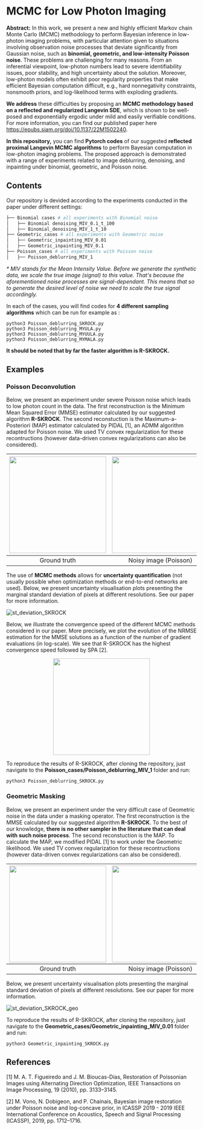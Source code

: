 # MCMC for Low Photon Imaging

**Abstract:** In this work, we present a  new  and  highly  efficient  Markov  chain  Monte  Carlo  (MCMC)  methodology to perform Bayesian inference in low-photon imaging problems, with particular attention given to situations involving observation noise processes that deviate significantly from Gaussian noise, such as **binomial, geometric, and low-intensity Poisson noise**. These problems are challenging for many reasons.  From an inferential viewpoint, low-photon numbers lead to severe identifiability issues, poor stability, and high uncertainty about the solution.  Moreover, low-photon models often exhibit poor regularity  properties  that  make  efficient  Bayesian  computation  difficult,  e.g.,  hard  nonnegativity constraints, nonsmooth priors, and log-likelihood terms with exploding gradients.

**We address** these difficulties by proposing an **MCMC methodology based on a reflected and regularized Langevin SDE**, which is shown to be well-posed and exponentially ergodic under mild and easily verifiable conditions. For more information, you can find our published paper here https://epubs.siam.org/doi/10.1137/22M1502240. 

**In this repository,** you can find **Pytorch codes** of our suggested **reflected proximal Langevin MCMC algorithms** to perform Bayesian computation in low-photon imaging problems. The proposed approach is demonstrated with a range of experiments related to image deblurring, denoising, and inpainting under binomial, geometric, and Poisson noise.

## Contents

Our repository is devided according to the experiments conducted in the paper under different settings:

```bash
├── Binomial cases # all experiments with Binomial noise
│   ├── Binomial denoising_MIV_0.1_t_100 
│   ├── Binomial_denoising_MIV_1_t_10
├── Geometric_cases # all experiments with Geometric noise
│   ├── Geometric_inpainting_MIV_0.01
│   ├── Geometric_inpainting_MIV_0.1
├── Poisson_cases # all experiments with Poisson noise
│   ├── Poisson_deblurring_MIV_1
```
<p><em> * MIV stands for the Mean Intensity Value. Before we generate the synthetic data, we scale the true image (signal) to this value. That's because the aforementioned noise processes are signal-dependant. This means that so to generate the desired level of noise we need to scale the true signal accordingly. </em></p> 

In each of the cases, you will find codes for **4 different sampling algorithms** which can be run for example as :

```console
python3 Poisson_deblurring_SKROCK.py
python3 Poisson_deblurring_MYULA.py
python3 Poisson_deblurring_MYUULA.py
python3 Poisson_deblurring_MYMALA.py
```
**It should be noted that by far the faster algorithm is R-SKROCK.**


## Examples

### Poisson Deconvolution 

Below, we present an experiment under severe Poisson noise which leads to low photon count in the data. The first reconstruction is the Minimum Mean Squared Error (MMSE) estimator calculated by our suggested algorithm **R-SKROCK**. The second reconstuction is the Maximum-a-Posteriori (MAP) estimator calculated by PIDAL [1], an ADMM algorithm adapted for Poisson noise. We used TV convex regularization for these recontructions (however data-driven convex regularizations can also be considered).

|<img src="https://github.com/SavvasMel/MCMC-Methods-for-Low-Photon-Imaging/assets/79579567/038700ad-03cb-406c-a36d-6e82b44cfd92" width="256" height="256">|<img src="https://github.com/SavvasMel/MCMC-Methods-for-Low-Photon-Imaging/assets/79579567/163c8db2-3944-4828-8f94-d6c656765005" width="256" height="256" />|<img src="https://github.com/SavvasMel/MCMC-Methods-for-Low-Photon-Imaging/assets/79579567/264adab3-20c7-4a56-afd6-a2983cc06636" width="256" height="260">|<img src="https://github.com/SavvasMel/MCMC-Methods-for-Low-Photon-Imaging/assets/79579567/f80468d3-14a4-4206-8a09-d36fd4c3d0c2" width="256" height="256">|
|:-:|:-:|:-:|:-:|
|Ground truth|Noisy image (Poisson)|MMSE (PSNR 20.53 dB)|MAP (PSNR 19.21 dB)|

The use of **MCMC methods** allows for **uncertainty quantification** (not usually possible when optimization methods or end-to-end networks are used). Below, we present uncertainty visualisation plots presenting the marginal standard deviation of pixels at different resolutions. See our paper for more information.

![st_deviation_SKROCK](https://github.com/SavvasMel/MCMC-Methods-for-Low-Photon-Imaging/assets/79579567/84066dd7-4f1a-4f79-9347-99126ef74100)

Below, we illustrate the convergence speed of the different MCMC methods considered in our paper. More precisely, we plot the evolution of the NRMSE estimation for the MMSE solutions as a function of the number of gradient evaluations (in log-scale). We see that R-SKROCK has the highest convergence speed followed by SPA [2].

<p align="center">
<img src="https://github.com/SavvasMel/MCMC-Methods-for-Low-Photon-Imaging/assets/79579567/22877ed8-fbc2-400a-b22c-b8a15d2628b6" width="256" height="256">
</p>

To reproduce the results of R-SKROCK, after cloning the repository, just navigate to the **Poisson_cases/Poisson_deblurring_MIV_1** folder and run:
```console
python3 Poisson_deblurring_SKROCK.py
```

###  Geometric Masking 

Below, we present an experiment under the very difficult case of Geometric noise in the data under a masking operator.  The first reconstruction is the MMSE calculated by our suggested algorithm **R-SKROCK**. To the best of our knowledge, **there is no other sampler in the literature that can deal with such noise process**. The second reconstuction is the MAP. To calculate the MAP, we modified PIDAL [1] to work under the Geometric likelihood. We used TV convex regularization for these recontructions (however data-driven convex regularizations can also be considered).

|<img src="https://github.com/SavvasMel/MCMC-Methods-for-Low-Photon-Imaging/assets/79579567/038700ad-03cb-406c-a36d-6e82b44cfd92" width="256" height="256">|<img src="https://github.com/SavvasMel/MCMC-Methods-for-Low-Photon-Imaging/assets/79579567/12be08b3-cd2d-40bf-b5d4-7aecb34e3a7e" width="256" height="256" />|<img src="https://github.com/SavvasMel/MCMC-Methods-for-Low-Photon-Imaging/assets/79579567/d591268f-3d36-49ce-bfa0-ab75205b9db9" width="256" height="256">|<img src="https://github.com/SavvasMel/MCMC-Methods-for-Low-Photon-Imaging/assets/79579567/8795c9a4-a837-4c58-a2e6-5947d52d8743" width="256" height="256">|
|:-:|:-:|:-:|:-:|
|Ground truth|Noisy image (Poisson)|MMSE (PSNR 19.6 dB)|MAP (PSNR 19.7 dB)|

Below, we present uncertainty visualisation plots presenting the marginal standard deviation of pixels at different resolutions. See our paper for more information.

![st_deviation_SKROCK_geo](https://github.com/SavvasMel/MCMC-Methods-for-Low-Photon-Imaging/assets/79579567/c03b750d-28f6-4531-9d42-04cdc28ebb56)

To reproduce the results of R-SKROCK, after cloning the repository, just navigate to the **Geometric_cases/Geometric_inpainting_MIV_0.01** folder and run:
```console
python3 Geometric_inpainting_SKROCK.py
```


<!---
![data_PIDAL_miv_1_b_0 01_mu_non_adaptive_5 65](https://github.com/SavvasMel/MCMC-Methods-for-Low-Photon-Imaging/assets/79579567/f80468d3-14a4-4206-8a09-d36fd4c3d0c2)
![mean_pois_skrock](https://github.com/SavvasMel/MCMC-Methods-for-Low-Photon-Imaging/assets/79579567/264adab3-20c7-4a56-afd6-a2983cc06636)
-->
<!---
<figure class="image" style="text-align:center">
  <img src="https://github.com/SavvasMel/MCMC-Methods-for-Low-Photon-Imaging/assets/79579567/038700ad-03cb-406c-a36d-6e82b44cfd92" width="256" height="256">
  <figcaption>Title</figcaption>
</figure>
-->
  
<!---
<img src="https://github.com/SavvasMel/MCMC-Methods-for-Low-Photon-Imaging/assets/79579567/038700ad-03cb-406c-a36d-6e82b44cfd92" width="256" height="256" />
<img src="https://github.com/SavvasMel/MCMC-Methods-for-Low-Photon-Imaging/assets/79579567/163c8db2-3944-4828-8f94-d6c656765005" width="256" height="256" />
-->

<!---
![ground_truth](https://github.com/SavvasMel/MCMC-Methods-for-Low-Photon-Imaging/assets/79579567/038700ad-03cb-406c-a36d-6e82b44cfd92) 
![ground_noisy](https://github.com/SavvasMel/MCMC-Methods-for-Low-Photon-Imaging/assets/79579567/163c8db2-3944-4828-8f94-d6c656765005)
-->

## References

[1] M. A. T. Figueiredo and J. M. Bioucas-Dias, Restoration of Poissonian Images using Alternating Direction Optimization, IEEE Transactions on Image Processing, 19 (2010), pp. 3133–3145.

[2] M. Vono, N. Dobigeon, and P. Chainais, Bayesian image restoration under Poisson noise and log-concave prior, in ICASSP 2019 - 2019 IEEE International Conference on Acoustics, Speech and Signal Processing (ICASSP), 2019, pp. 1712–1716.
